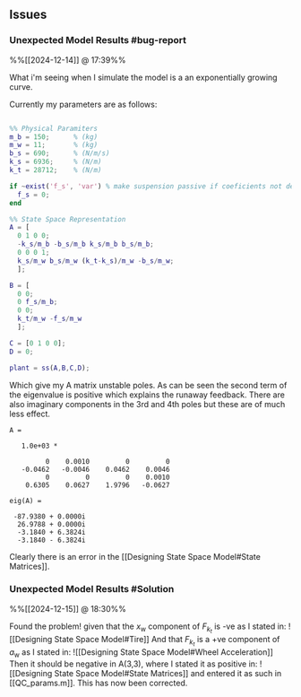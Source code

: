 
## Issues

### Unexpected Model Results #bug-report 
%%[[2024-12-14]] @ 17:39%%

What i'm seeing when I simulate the model is a an exponentially growing curve.

Currently my parameters are as follows:

```matlab title="QC_params.m"

%% Physical Paramiters
m_b = 150;      % (kg)
m_w = 11;       % (kg)
b_s = 690;      % (N/m/s)
k_s = 6936;     % (N/m)
k_t = 28712;    % (N/m)

if ~exist('f_s', 'var') % make suspension passive if coeficients not defined
  f_s = 0;
end

%% State Space Representation
A = [
  0 1 0 0;
  -k_s/m_b -b_s/m_b k_s/m_b b_s/m_b;
  0 0 0 1;
  k_s/m_w b_s/m_w (k_t-k_s)/m_w -b_s/m_w;
  ];

B = [
  0 0;
  0 f_s/m_b;
  0 0;
  k_t/m_w -f_s/m_w
  ];

C = [0 1 0 0];
D = 0;

plant = ss(A,B,C,D);

```

Which give my A matrix unstable poles. As can be seen the second term of the eigenvalue is positive which explains the runaway feedback. There are also imaginary components in the 3rd and 4th poles but these are of much less effect.

```
A =

   1.0e+03 *

         0    0.0010         0         0
   -0.0462   -0.0046    0.0462    0.0046
         0         0         0    0.0010
    0.6305    0.0627    1.9796   -0.0627

eig(A) =

 -87.9380 + 0.0000i
  26.9788 + 0.0000i
  -3.1840 + 6.3824i
  -3.1840 - 6.3824i
```

Clearly there is an error in the [[Designing State Space Model#State Matrices]]. 

### Unexpected Model Results #Solution
%%[[2024-12-15]] @ 18:30%%

Found the problem! given that the $x_{\text{w}}$ component of $F_{k_{t}}$ is -ve as I stated in: ![[Designing State Space Model#Tire]]
And that $F_{k_{t}}$ is a +ve component of $a_{\text{w}}$ as I stated in: ![[Designing State Space Model#Wheel Acceleration]]
Then it should be negative in A(3,3), where I stated it as positive in: ![[Designing State Space Model#State Matrices]] and entered it as such in [[QC_params.m]]. This has now been corrected.
